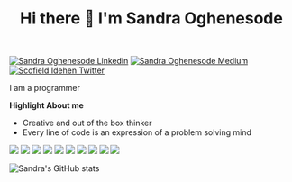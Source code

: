 


<h1 align="center">Hi there 👋 I'm Sandra Oghenesode</h1>
<br />
    
[![Sandra Oghenesode Linkedin](https://img.shields.io/badge/LinkedIn-0077B5?style=for-the-badge&logo=linkedin&logoColor=white)](https://www.linkedin.com/in/sandra-oghenesode/)
[![Sandra Oghenesode Medium](https://img.shields.io/badge/Medium-000000?style=for-the-badge&logo=medium&logoColor=white)](https://medium.com/@Sandra_Oghenesode)
[![Scofield Idehen Twitter](https://img.shields.io/badge/Twitter-1DA1F2?style=for-the-badge&logo=twitter&logoColor=white)](https://twitter.com/Sandra_Oghenesode)


<p>I am a programmer</p>

**Highlight About me**
- Creative and out of the box thinker
- Every line of code is an expression of a problem solving mind


<p>

<img src ="https://img.shields.io/badge/Solidity-3C3C3D?style=for-the-badge&logo=Solidity&logoColor=white"/>
<img src ="https://img.shields.io/badge/Smart Contract-3C3C3D?style=for-the-badge&logo=SmartContract&logoColor=white"/>
<img src ="https://img.shields.io/badge/React-20232A?style=for-the-badge&logo=react&logoColor=61DAFB"/>
<img src ="https://img.shields.io/badge/html5-%23E34F26.svg?style=for-the-badge&logo=html5&logoColor=white"/>
<img src ="https://img.shields.io/badge/javascript-%23323330.svg?style=for-the-badge&logo=javascript&logoColor=%23F7DF1E"/>
<img src ="https://img.shields.io/badge/-hardhat-%23C21325?style=for-the-badge&logo=hardhat&logoColor=white)"/>
<img src ="https://img.shields.io/badge/-truffle-%23C21325?style=for-the-badge&logo=hardhat&logoColor=white)"/>
<img src ="https://img.shields.io/badge/-we3js-%23C21325?style=for-the-badge&logo=hardhat&logoColor=white)"/>
<img src ="https://img.shields.io/badge/-ethersjs-%23C21325?style=for-the-badge&logo=hardhat&logoColor=white)"/>
<img src ="https://img.shields.io/badge/-ganache-%23C21325?style=for-the-badge&logo=hardhat&logoColor=white)"/>
</p>

![Sandra's GitHub stats](https://github-readme-stats.vercel.app/api?username=sandysode&show_icons=true&theme=radical)
